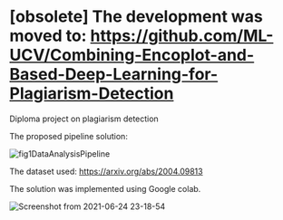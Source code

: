 # [obsolete] The development was moved to: https://github.com/ML-UCV/Combining-Encoplot-and-Based-Deep-Learning-for-Plagiarism-Detection
Diploma project on plagiarism detection


The proposed pipeline solution:

![fig1DataAnalysisPipeline](https://user-images.githubusercontent.com/38796108/124478421-d6566900-ddad-11eb-9502-dd114bca2099.png)


The dataset used:  https://arxiv.org/abs/2004.09813

The solution was implemented using Google colab. 

![Screenshot from 2021-06-24 23-18-54](https://user-images.githubusercontent.com/38796108/123327123-b9ff3480-d542-11eb-814c-a4183724bcad.png)

